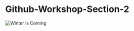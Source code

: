 # Github-Workshop-Section-2
 
![Winter Is Coming](https://www.forensicdjs.com/wp-content/uploads/2016/10/winter-is-coming.jpg)
